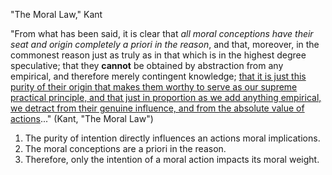 "The Moral Law," Kant

"From what has been said, it is clear that *all moral conceptions have their seat and origin completely a priori in the reason*, and that, moreover, in the commonest reason just as truly as in that which is in the highest degree speculative; that they **cannot** be obtained by abstraction from any empirical, and therefore  merely  contingent  knowledge;  <u>that  it  is  just  this  purity  of  their  origin  that  makes  them  worthy to serve as our supreme practical principle, and that just in proportion as we add anything empirical,  we  detract  from  their  genuine influence,  and from the absolute value of actions</u>..." (Kant, "The Moral Law")

1. The purity of intention directly influences an actions moral implications.
2. The moral conceptions are a priori in the reason.
3. Therefore, only the intention of a moral action impacts its moral weight.